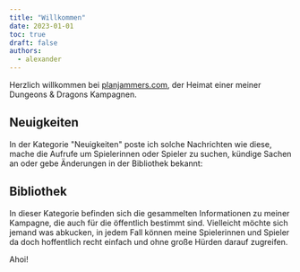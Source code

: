 ```yaml
---
title: "Willkommen"
date: 2023-01-01
toc: true
draft: false
authors:
  - alexander
---
```


Herzlich willkommen bei [planjammers.com](https://planjammers.com), der Heimat einer meiner Dungeons & Dragons Kampagnen.

## Neuigkeiten

In der Kategorie "Neuigkeiten" poste ich solche Nachrichten wie diese, mache die Aufrufe um Spielerinnen oder Spieler zu suchen, kündige Sachen an oder gebe Änderungen in der Bibliothek bekannt:

## Bibliothek

In dieser Kategorie befinden sich die gesammelten Informationen zu meiner Kampagne, die auch für die öffentlich bestimmt sind. Vielleicht möchte sich jemand was abkucken, in jedem Fall können meine Spielerinnen und Spieler da doch hoffentlich recht einfach und ohne große Hürden darauf zugreifen.

Ahoi!
